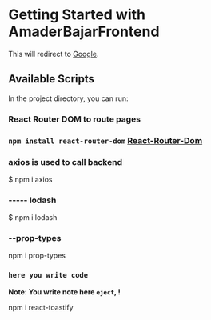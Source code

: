 # Getting Started with AmaderBajarFrontend

This will redirect to [Google](google.com).

## Available Scripts

In the project directory, you can run:

### React Router DOM to route pages

### `npm install react-router-dom` [React-Router-Dom](https://reactrouter.com/web/guides/quick-start)


### axios is used to call backend
$ npm i axios

### ----- lodash

$ npm i lodash

### --prop-types 
npm i prop-types

### `here you write code` 


**Note: You write note here `eject`, !**

npm i react-toastify

